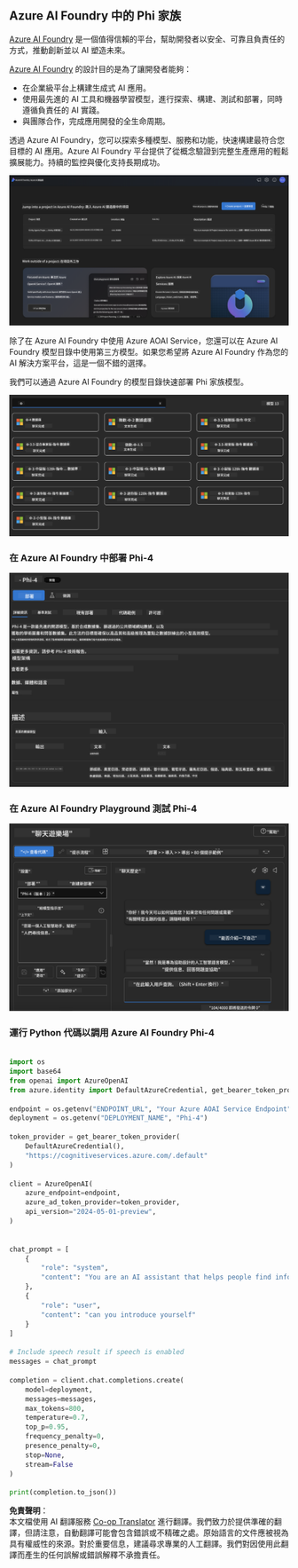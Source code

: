 <!--
CO_OP_TRANSLATOR_METADATA:
{
  "original_hash": "70dc9bd6453f70f1a5f6833fe6e24bd0",
  "translation_date": "2025-04-04T05:47:49+00:00",
  "source_file": "md\\01.Introduction\\02\\03.AzureAIFoundry.md",
  "language_code": "tw"
}
-->
## Azure AI Foundry 中的 Phi 家族

[Azure AI Foundry](https://ai.azure.com) 是一個值得信賴的平台，幫助開發者以安全、可靠且負責任的方式，推動創新並以 AI 塑造未來。

[Azure AI Foundry](https://ai.azure.com) 的設計目的是為了讓開發者能夠：

- 在企業級平台上構建生成式 AI 應用。
- 使用最先進的 AI 工具和機器學習模型，進行探索、構建、測試和部署，同時遵循負責任的 AI 實踐。
- 與團隊合作，完成應用開發的全生命周期。

透過 Azure AI Foundry，您可以探索多種模型、服務和功能，快速構建最符合您目標的 AI 應用。Azure AI Foundry 平台提供了從概念驗證到完整生產應用的輕鬆擴展能力。持續的監控與優化支持長期成功。

![portal](../../../../../translated_images/AIFoundryPorral.68f0acc7d5f47991d90f78fd199beb1123941bba27c39effe55ebfc1d07f114c.tw.png)

除了在 Azure AI Foundry 中使用 Azure AOAI Service，您還可以在 Azure AI Foundry 模型目錄中使用第三方模型。如果您希望將 Azure AI Foundry 作為您的 AI 解決方案平台，這是一個不錯的選擇。

我們可以通過 Azure AI Foundry 的模型目錄快速部署 Phi 家族模型。

![ModelCatalog](../../../../../translated_images/AIFoundryModelCatalog.65aadf44c7a47e16a745104efa3ca2b49580c7be190f901a3da6d6533fc37b07.tw.png)

### **在 Azure AI Foundry 中部署 Phi-4**

![Phi4](../../../../../translated_images/AIFoundryPhi4.dd27d994739126af80d23e8ec9d3bfd7e6b518d3993aa729fdd4c26e1add8d35.tw.png)

### **在 Azure AI Foundry Playground 測試 Phi-4**

![Playground](../../../../../translated_images/AIFoundryPlayground.11365174557f8eac71ce4d439d344dd767a1b04701e9ffe73642feefb099188d.tw.png)

### **運行 Python 代碼以調用 Azure AI Foundry Phi-4**

```python

import os  
import base64
from openai import AzureOpenAI  
from azure.identity import DefaultAzureCredential, get_bearer_token_provider  
        
endpoint = os.getenv("ENDPOINT_URL", "Your Azure AOAI Service Endpoint")  
deployment = os.getenv("DEPLOYMENT_NAME", "Phi-4")  
      
token_provider = get_bearer_token_provider(  
    DefaultAzureCredential(),  
    "https://cognitiveservices.azure.com/.default"  
)  
  
client = AzureOpenAI(  
    azure_endpoint=endpoint,  
    azure_ad_token_provider=token_provider,  
    api_version="2024-05-01-preview",  
)  
  

chat_prompt = [
    {
        "role": "system",
        "content": "You are an AI assistant that helps people find information."
    },
    {
        "role": "user",
        "content": "can you introduce yourself"
    }
] 
    
# Include speech result if speech is enabled  
messages = chat_prompt 

completion = client.chat.completions.create(  
    model=deployment,  
    messages=messages,
    max_tokens=800,  
    temperature=0.7,  
    top_p=0.95,  
    frequency_penalty=0,  
    presence_penalty=0,
    stop=None,  
    stream=False  
)  
  
print(completion.to_json())  

```

**免責聲明**：  
本文檔使用 AI 翻譯服務 [Co-op Translator](https://github.com/Azure/co-op-translator) 進行翻譯。我們致力於提供準確的翻譯，但請注意，自動翻譯可能會包含錯誤或不精確之處。原始語言的文件應被視為具有權威性的來源。對於重要信息，建議尋求專業的人工翻譯。我們對因使用此翻譯而產生的任何誤解或錯誤解釋不承擔責任。